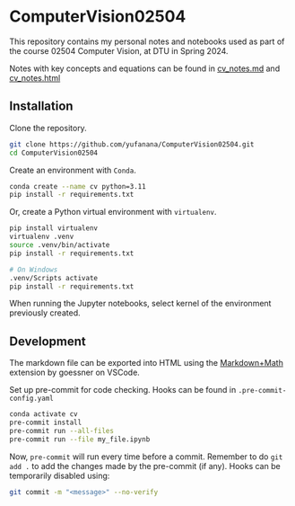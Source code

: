 # ComputerVision02504

This repository contains my personal notes and notebooks used as part of the course 02504 Computer Vision, at DTU in Spring 2024.

Notes with key concepts and equations can be found in [cv_notes.md](cv_notes.md) and [cv_notes.html](cv_notes.html)

## Installation

Clone the repository.

```bash
git clone https://github.com/yufanana/ComputerVision02504.git
cd ComputerVision02504
```

Create an environment with `Conda`.

```bash
conda create --name cv python=3.11
pip install -r requirements.txt
```

Or, create a Python virtual environment with `virtualenv`.

```bash
pip install virtualenv
virtualenv .venv
source .venv/bin/activate
pip install -r requirements.txt
```

```bash
# On Windows
.venv/Scripts activate
pip install -r requirements.txt
```

When running the Jupyter notebooks, select kernel of the environment previously created.

## Development

The markdown file can be exported into HTML using the [Markdown+Math](https://marketplace.visualstudio.com/items?itemName=goessner.mdmath) extension by goessner on VSCode.

Set up pre-commit for code checking. Hooks can be found in `.pre-commit-config.yaml`

```bash
conda activate cv
pre-commit install
pre-commit run --all-files
pre-commit run --file my_file.ipynb
```

Now, `pre-commit` will run every time before a commit. Remember to do `git add .` to add the changes made by the pre-commit (if any). Hooks can be temporarily disabled using:

```bash
git commit -m "<message>" --no-verify
```

